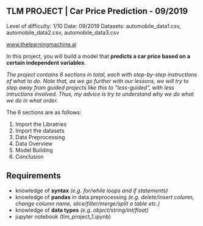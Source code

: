 ## TLM PROJECT | Car Price Prediction - 09/2019

Level of difficulty: 1/10
Date: 09/2019
Datasets: automobile_data1.csv, automobile_data2.csv, automobile_data3.csv

www.thelearningmachine.ai

In this project, you will build a model that **predicts a car price based on a certain independent variables**.

*The project contains 6 sections in total, each with step-by-step instructions of what to do. Note that, as we go further with our lessons, we will try to step away from guided projects like this to "less-guided", with less intructions involved. Thus, my advice is try to understand why we do what we do in what order.*

The 6 sections are as follows:
1. Import the Libratries
2. Import the datasets
3. Data Preprocessing
4. Data Overview
5. Model Building
6. Conclusion

## Requirements
- knowledge of **syntax** *(e.g. for/while loops and if statements)*
- knowledge of **pandas** in data preprocessing *(e.g. delete/insert column, change column name, slice/filter/merge/split a table etc.)*
- knowledge of **data types** *(e.g. object/string/int/float)*
- jupyter notebook (tlm_project_1.ipynb)
